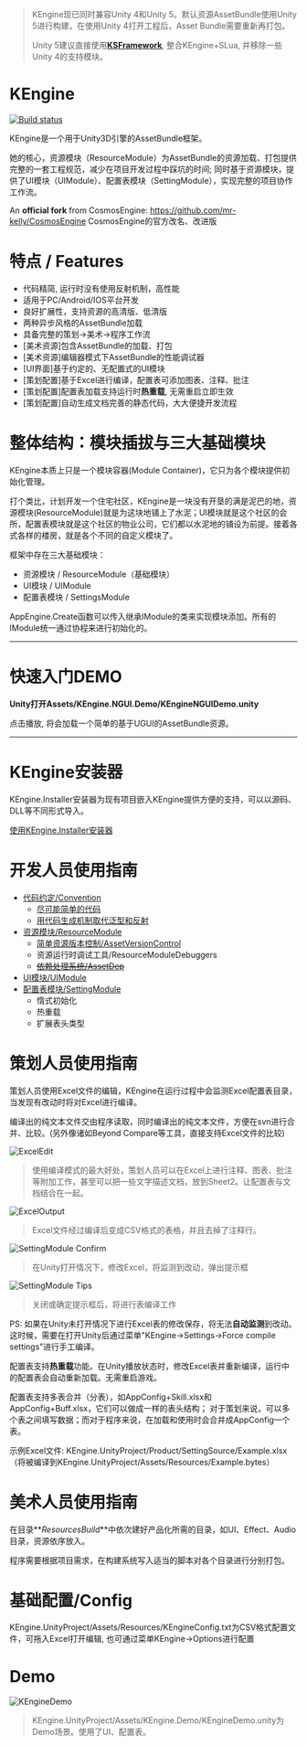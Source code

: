 
> KEngine现已同时兼容Unity 4和Unity 5。默认资源AssetBundle使用Unity 5进行构建，在使用Unity 4打开工程后，Asset Bundle需要重新再打包。
> 
> Unity 5建议直接使用[**KSFramework**](https://github.com/mr-kelly/KSFramework), 整合KEngine+SLua, 并移除一些Unity 4的支持模块。


# KEngine

[![Build status](https://ci.appveyor.com/api/projects/status/7x08hdfflwemq60h?svg=true)](https://ci.appveyor.com/project/mr-kelly/kengine)

KEngine是一个用于Unity3D引擎的AssetBundle框架。

她的核心，资源模块（ResourceModule）为AssetBundle的资源加载、打包提供完整的一套工程规范，减少在项目开发过程中踩坑的时间;
同时基于资源模块，提供了UI模块（UIModule）、配置表模块（SettingModule），实现完整的项目协作工作流。


An **official fork** from CosmosEngine: https://github.com/mr-kelly/CosmosEngine
CosmosEngine的官方改名、改进版

# 特点 / Features

* 代码精简, 运行时没有使用反射机制，高性能
* 适用于PC/Android/IOS平台开发
* 良好扩展性，支持资源的高清版、低清版
* 两种异步风格的AssetBundle加载
* 具备完整的策划->美术->程序工作流
* [美术资源]包含AssetBundle的加载、打包
* [美术资源]编辑器模式下AssetBundle的性能调试器
* [UI界面]基于约定的、无配置式的UI模块
* [策划配置]基于Excel进行编译，配置表可添加图表、注释、批注
* [策划配置]配置表加载支持运行时**热重载**, 无需重启立即生效
* [策划配置]自动生成文档完善的静态代码，大大便捷开发流程



# 整体结构：模块插拔与三大基础模块

KEngine本质上只是一个模块容器(Module Container)，它只为各个模块提供初始化管理。

打个类比，计划开发一个住宅社区，KEngine是一块没有开垦的满是泥巴的地，资源模块(ResourceModule)就是为这块地铺上了水泥；UI模块就是这个社区的会所，配置表模块就是这个社区的物业公司，它们都以水泥地的铺设为前提。接着各式各样的楼房，就是各个不同的自定义模块了。

框架中存在三大基础模块：

* 资源模块 / ResourceModule（基础模块）
* UI模块 / UIModule
* 配置表模块 / SettingsModule

AppEngine.Create函数可以传入继承IModule的类来实现模块添加。所有的IModule统一通过协程来进行初始化的。

-----------------------

# 快速入门DEMO

**Unity打开Assets/KEngine.NGUI.Demo/KEngineNGUIDemo.unity**

点击播放, 将会加载一个简单的基于UGUI的AssetBundle资源。


------------

# KEngine安装器

KEngine.Installer安装器为现有项目嵌入KEngine提供方便的支持，可以以源码、DLL等不同形式导入。

[使用KEngine.Installer安装器](Docs/Doc_Installer.md)


# 开发人员使用指南

* [代码约定/Convention](#)
	* [尽可能简单的代码](#)
	* [用代码生成机制取代泛型和反射](#)
* [资源模块/ResourceModule](Docs/Doc_ResourceModule.md)
	* [简单资源版本控制/AssetVersionControl](Docs/Doc_AssetVersionControl.md)
	* 资源运行时调试工具/ResourceModuleDebuggers
	* ~~[依赖处理系统/AssetDep](Docs/Doc_AssetDep.md)~~
* [UI模块/UIModule](Docs/Doc_UIModule.md)
* [配置表模块/SettingModule](Docs/Doc_SettingModule.md)
	* 惰式初始化
	* 热重载
	* 扩展表头类型


# 策划人员使用指南

策划人员使用Excel文件的编辑，KEngine在运行过程中会监测Excel配置表目录，当发现有改动时将对Excel进行编译。

编译出的纯文本文件交由程序读取，同时编译出的纯文本文件，方便在svn进行合并、比较。(另外像诸如Beyond Compare等工具，直接支持Excel文件的比较)

![ExcelEdit](Docs/ExcelEdit.png)
> 使用编译模式的最大好处，策划人员可以在Excel上进行注释、图表、批注等附加工作，甚至可以把一些文字描述文档，放到Sheet2。让配置表与文档结合在一起。

![ExcelOutput](Docs/ExcelOutput.png)
> Excel文件经过编译后变成CSV格式的表格，并且去掉了注释行。

![SettingModule Confirm](Docs/SettingModule_Watcher.png)
> 在Unity打开情况下，修改Excel，将监测到改动，弹出提示框

![SettingModule Tips](Docs/SettingModule_Log.png)
> 关闭或确定提示框后，将进行表编译工作

PS: 如果在Unity未打开情况下进行Excel表的修改保存，将无法**自动监测**到改动。这时候，需要在打开Unity后通过菜单"KEngine->Settings->Force compile settings"进行手工编译。

配置表支持**热重载**功能。在Unity播放状态时，修改Excel表并重新编译，运行中的配置表会自动重新加载。无需重启游戏。

配置表支持多表合并（分表），如AppConfig+Skill.xlsx和AppConfig+Buff.xlsx，它们可以做成一样的表头结构； 对于策划来说，可以多个表之间填写数据；而对于程序来说，在加载和使用时会合并成AppConfig一个表。

示例Excel文件: KEngine.UnityProject/Product/SettingSource/Example.xlsx（将被编译到KEngine.UnityProject/Assets/Resources/Example.bytes）


# 美术人员使用指南
在目录**_ResourcesBuild_**中依次建好产品化所需的目录，如UI、Effect、Audio目录，资源依序放入。

程序需要根据项目需求，在构建系统写入适当的脚本对各个目录进行分别打包。

# 基础配置/Config

KEngine.UnityProject/Assets/Resources/KEngineConfig.txt为CSV格式配置文件，可拖入Excel打开编辑, 也可通过菜单KEngine->Options进行配置

# Demo

![KEngineDemo](Docs/KEngineDemo.png)
> KEngine.UnityProject/Assets/KEngine.Demo/KEngineDemo.unity为Demo场景。使用了UI、配置表。
